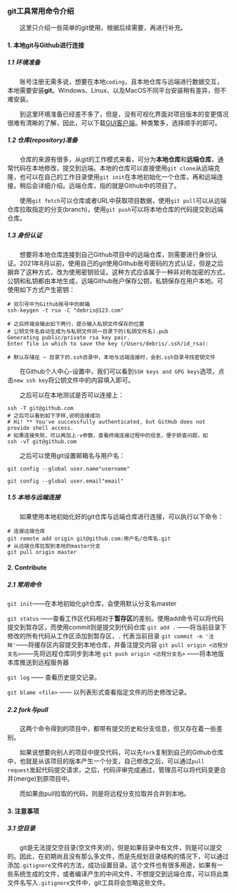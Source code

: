 ### git工具常用命令介绍

&emsp;&emsp;这里只介绍一些简单的git使用，根据后续需要，再进行补充。

#### 1. 本地git与Github进行连接

##### 1.1 环境准备

&emsp;&emsp;账号注册无需多说，想要在本地`coding`，且本地仓库与远端进行数据交互，本地需要安装**git**。Windows、Linux、以及MacOS不同平台安装稍有差异，但不难安装。

&emsp;&emsp;到这里环境准备已经差不多了，但是，没有可视化界面对项目版本的变更情况很难有清晰的了解，因此，可以下载[GUI客户端](https://git-scm.com/downloads/guis)。种类繁多，选择顺手的即可。

##### 1.2 仓库(repository)准备

&emsp;&emsp;仓库的来源有很多，从git的工作模式来看，可分为**本地仓库**和**远端仓库**，通常代码在本地修改，提交到远端。本地的仓库可以直接使用`git clone`从远端克隆，也可以在自己的工作目录使用`git init`在本地初始化一个仓库，再和远端连接，稍后会详细介绍。远端仓库，指的就是Github中的项目了。

&emsp;&emsp;使用`git fetch`可以仓库或者URL中获取项目数据，使用`git pull`可以从远端仓库拉取指定的分支(branch)，使用`git push`可以将本地仓库的代码提交到远端仓库。

##### 1.3 身份认证

&emsp;&emsp;想要将本地仓库连接到自己Github项目中的远端仓库，则需要进行身份认证。2021年8月以前，使用自己的git使用Github账号密码的方式认证，但是之后摒弃了这种方式，改为使用密钥验证。这种方式应该属于一种非对称加密的方式，公钥和私钥都由本地生成，远端Github账户保存公钥，私钥保存在用户本地。可使用如下方式产生密钥：

```shell
# 双引号中为Github账号中的邮箱
ssh-keygen -t rsa -C "debris@123.com"

# 之后终端会输出如下两行，提示输入私钥文件保存的位置
# 公钥文件名自动生成为与私钥文件同一目录下的(私钥文件名).pub
Generating public/private rsa key pair.
Enter file in which to save the key (/Users/debris/.ssh/id_rsa): 

# 默认存储在 ~ 目录下的.ssh目录中，本地与远端连接时，会到.ssh目录寻找密钥文件
```

&emsp;&emsp;在Github个人中心-设置中，我们可以看到`SSH keys and GPG keys`选项，点击`new ssh key`将公钥文件中的内容填入即可。

&emsp;&emsp;之后可以在本地测试是否可以连接上：

```shell
ssh -T git@github.com
# 之后可以看到如下字样,说明连接成功
# Hi! ** You've successfully authenticated, but GitHub does not provide shell access.
# 如果连接失败，可以再加上-v参数，查看终端连接过程中的信息，便于排查问题，如
ssh -vT git@github.com
```

&emsp;&emsp;之后可以使用git设置邮箱名与用户名：

```shell
git config --global user.name"username"

git config --global user.email"email"
```

##### 1.5 本地与远端连接

&emsp;&emsp;如果使用本地初始化好的git仓库与远端仓库进行连接，可以执行以下命令：

```shell
# 连接远端仓库
git remote add origin git@github.com:用户名/仓库名.git
# 从远端仓库拉取到本地的master分支
git pull origin master
```

#### 2. Contribute

##### 2.1 常用命令

`git init`——在本地初始化git仓库，会使用默认分支名master

`git status` ——查看工作区代码相对于**暂存区**的差别。使用add命令可以将代码提交到暂存区，而使用commit则是提交到代码仓库
`git add .` ——将当前目录下修改的所有代码从工作区添加到暂存区，`.` 代表当前目录
`git commit -m '注释'`——将缓存区内容提交到本地仓库，并备注提交内容
`git pull origin <远程分支名>`——先将远程仓库同步到本地
`git push origin <远程分支名>` ——将本地版本库推送到远程服务器

`git log` —— 查看历史提交记录。

`git blame <file>` —— 以列表形式查看指定文件的历史修改记录。

##### 2.2 fork与pull

&emsp;&emsp;这两个命令得到的项目中，都带有提交历史和分支信息，但又存在着一些差别。

&emsp;&emsp;如果说想要向别人的项目中提交代码，可以先`fork`复制到自己的Github仓库中，也就是从该项目的版本产生一个分支，自己修改之后，可以通过`pull request`发起代码提交请求，之后，代码评审完成通过，管理员可以将代码变更合并(merge)到原项目中。

&emsp;&emsp;而如果由pull拉取的代码，则是将远程分支拉取并合并到本地。

#### 3. 注意事项

##### 3.1 空目录

&emsp;&emsp;git是无法提交空目录(空文件夹)的，但是如果目录中有文件，则是可以提交的。因此，在初期尚且没有那么多文件，而是先规划目录结构的情况下，可以通过添加`.gitignore`文件的方法，成功设置目录。这个文件也有很多用途，如果有一些系统生成的文件，或者编译产生的中间文件，不想提交到远端仓库，可以将此类文件名写入`.gitignore`文件中，git工具将会忽略这些文件。
